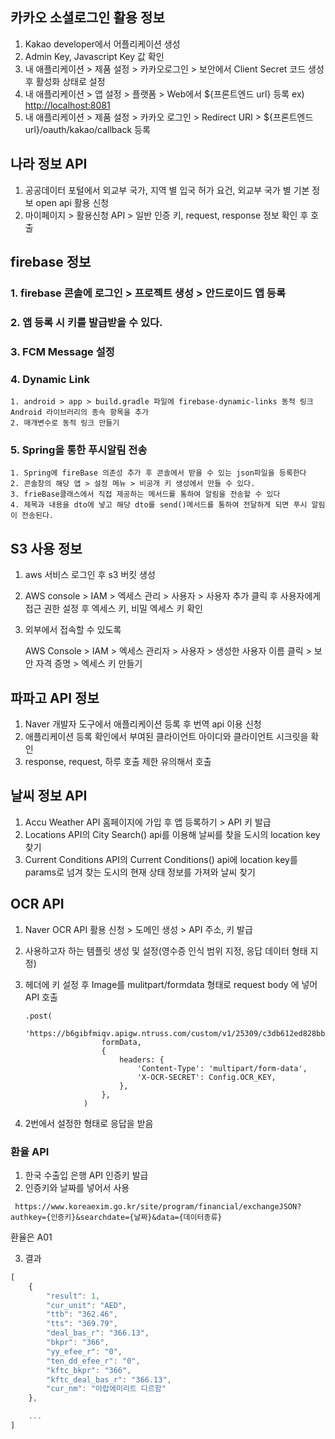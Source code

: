## 카카오 소셜로그인 활용 정보

1. Kakao developer에서 어플리케이션 생성
2. Admin Key, Javascript Key 값 확인
3. 내 애플리케이션 > 제품 설정 > 카카오로그인 > 보안에서 Client Secret 코드 생성 후 활성화 상태로 설정
4. 내 애플리케이션 > 앱 설정 > 플랫폼 > Web에서 ${프론트엔드 url} 등록 ex) [http://localhost:8081](http://localhost:8081/)
5. 내 애플리케이션 > 제품 설정 > 카카오 로그인 > Redirect URI > ${프론트엔드 url}/oauth/kakao/callback 등록

## 나라 정보 API

1. 공공데이터 포털에서 외교부 국가, 지역 별 입국 허가 요건, 외교부 국가 별 기본 정보 open api 활용 신청
2. 마이페이지 > 활용신청 API > 일반 인증 키, request, response 정보 확인 후 호출

## firebase 정보

### 1. firebase 콘솔에 로그인 > 프로젝트 생성 > 안드로이드 앱 등록

### 2. 앱 등록 시 키를 발급받을 수 있다.

### 3. FCM Message 설정

### 4. Dynamic Link

    1. android > app > build.gradle 파일에 firebase-dynamic-links 동적 링크 Android 라이브러리의 종속 항목을 추가
    2. 매개변수로 동적 링크 만들기

### 5. Spring을 통한 푸시알림 전송

    1. Spring에 fireBase 의존성 추가 후 콘솔에서 받을 수 있는 json파일을 등록한다
    2. 콘솔창의 해당 앱 > 설정 메뉴 > 비공개 키 생성에서 만들 수 있다.
    3. frieBase클래스에서 직접 제공하는 메서드를 통하여 알림을 전송할 수 있다
    4. 제목과 내용을 dto에 넣고 해당 dto를 send()메서드를 통하여 전달하게 되면 푸시 알림이 전송된다.

## S3 사용 정보

1. aws 서비스 로그인 후 s3 버킷 생성
2. AWS console > IAM > 엑세스 관리 > 사용자 > 사용자 추가 클릭 후 사용자에게 접근 권한 설정 후 엑세스 키, 비밀 엑세스 키 확인
3. 외부에서 접속할 수 있도록

   AWS Console > IAM > 엑세스 관리자 > 사용자 > 생성한 사용자 이름 클릭 > 보안 자격 증명 > 엑세스 키 만들기

## 파파고 API 정보

1. Naver 개발자 도구에서 애플리케이션 등록 후 번역 api 이용 신청
2. 애플리케이션 등록 확인에서 부여된 클라이언트 아이디와 클라이언트 시크릿을 확인
3. response, request, 하루 호출 제한 유의해서 호출

## 날씨 정보 API

1. Accu Weather API 홈페이지에 가입 후 앱 등록하기 > API 키 발급
2. Locations API의 City Search() api를 이용해 날씨를 찾을 도시의 location key 찾기
3. Current Conditions API의 Current Conditions() api에 location key를 params로 넘겨 찾는 도시의 현재 상태 정보를 가져와 날씨 찾기

## OCR API

1. Naver OCR API 활용 신청 > 도메인 생성 > API 주소, 키 발급
2. 사용하고자 하는 템플릿 생성 및 설정(영수증 인식 범위 지정, 응답 데이터 형태 지정)
3. 헤더에 키 설정 후 Image를 mulitpart/formdata 형태로 request body 에 넣어 API 호출

   ```tsx
   .post(
   					'https://b6gibfmiqv.apigw.ntruss.com/custom/v1/25309/c3db612ed828bb3ada7da70f0333e556d44d06a847ff6c11c1117a6efcdd46b2/infer',
   					formData,
   					{
   						headers: {
   							'Content-Type': 'multipart/form-data',
   							'X-OCR-SECRET': Config.OCR_KEY,
   						},
   					},
   				)
   ```

4. 2번에서 설정한 형태로 응답을 받음

### 환율 API

1. 한국 수출입 은행 API 인증키 발급
2. 인증키와 날짜를 넣어서 사용

`
https://www.koreaexim.go.kr/site/program/financial/exchangeJSON?authkey={인증키}&searchdate={날짜}&data={데이터종류}`

환율은 A01

3. 결과

```jsx
[
    {
        "result": 1,
        "cur_unit": "AED",
        "ttb": "362.46",
        "tts": "369.79",
        "deal_bas_r": "366.13",
        "bkpr": "366",
        "yy_efee_r": "0",
        "ten_dd_efee_r": "0",
        "kftc_bkpr": "366",
        "kftc_deal_bas_r": "366.13",
        "cur_nm": "아랍에미리트 디르함"
    },

    ...
]
```
